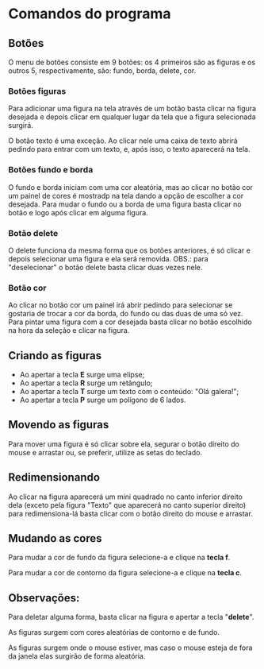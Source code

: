 <h1>Comandos do programa</h1>


<h2>Botões</h2>

<p>O menu de botões consiste em 9 botões: os 4 primeiros são as figuras e os outros 5, respectivamente, são: fundo, borda, delete, cor.</p>

<h3>Botões figuras</h3>

<p>Para adicionar uma figura na tela através de um botão basta clicar na figura desejada e depois clicar em qualquer lugar da tela que a figura selecionada surgirá.</p>

<p>O botão texto é uma exceção. Ao clicar nele uma caixa de texto abrirá pedindo para entrar com um texto, e, após isso, o texto aparecerá na tela.</p>

<h3>Botões fundo e borda</h3>

<p>O fundo e borda iniciam com uma cor aleatória, mas ao clicar no botão cor um painel de cores é mostradp na tela dando a opção de escolher a cor desejada. Para mudar o fundo ou a borda de uma figura basta clicar no botão e logo após clicar em alguma figura.</p>

<h3>Botão delete</h3>

<p>O delete funciona da mesma forma que os botões anteriores, é só clicar e depois selecionar uma figura e ela será removida. OBS.: para "deselecionar" o botão delete basta clicar duas vezes nele.</p>

<h3>Botão cor</h3>

<p>Ao clicar no botão cor um painel irá abrir pedindo para selecionar se gostaria de trocar a cor da borda, do fundo ou das duas de uma só vez. Para pintar uma figura com a cor desejada basta clicar no botão escolhido na hora da seleção e clicar na figura.</p>

<h2>Criando as figuras</h2>

<ul>    
    <li>Ao apertar a tecla <b>E</b> surge uma elipse;</li>
    <li>Ao apertar a tecla <b>R</b> surge um retângulo;</li>
    <li>Ao apertar a tecla <b>T</b> surge um texto com o conteúdo: "Olá galera!";</li>
    <li>Ao apertar a tecla <b>P</b> surge um polígono de 6 lados.</li>
</ul>

<h2>Movendo as figuras</h2>

<p>Para mover uma figura é só clicar sobre ela, segurar o botão direito do mouse e arrastar ou, se preferir, utilize as setas do teclado.</p>

<h2>Redimensionando</h2>

<p>Ao clicar na figura aparecerá um mini quadrado no canto inferior direito dela (exceto pela figura "Texto" que aparecerá no canto superior direito) para redimensiona-lá basta clicar com o botão direito do mouse e arrastar.</p>

<h2>Mudando as cores</h2>

<p>Para mudar a cor de fundo da figura selecione-a e clique na <b>tecla f</b>.</p>
<p>Para mudar a cor de contorno da figura selecione-a e clique na <b>tecla c</b>.</p>

<h2>Observações:</h2>

<p>Para deletar alguma forma, basta clicar na figura e apertar a tecla "<b>delete</b>".</p>

<p>As figuras surgem com cores aleatórias de contorno e de fundo.</p>
<p>As figuras surgem onde o mouse estiver, mas caso o mouse esteja de fora da janela elas surgirão de forma aleatória.</p>
